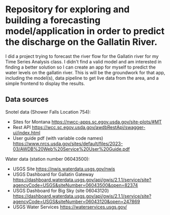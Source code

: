 # Repository for exploring and building a forecasting model/application in order to predict the discharge on the Gallatin River.

I did a project trying to forecast the river flow for the Gallatin river for my Time Series Analysis class. I didn't find a valid model and am interested in finding a better solution so I can create an app for myself to predict the water levels on the gallatin river. This is will be the groundwork for that app, including the model(s), data pipeline to get live data from the area, and a simple frontend to display the results.

## Data sources

Snotel data (Shower Falls Location 754):
- Sites for Montana
https://nwcc-apps.sc.egov.usda.gov/site-plots/#MT
- Rest API
https://wcc.sc.egov.usda.gov/awdbRestApi/swagger-ui/index.html
- User guide pdf (with variable code names) 
https://www.nrcs.usda.gov/sites/default/files/2023-03/AWDB%20Web%20Service%20User%20Guide.pdf

Water data (station number 06043500):
- USGS Site
https://nwis.waterdata.usgs.gov/nwis
- USGS Dashboard for Gallatin Gateway
https://dashboard.waterdata.usgs.gov/api/gwis/2.1.1/service/site?agencyCode=USGS&siteNumber=06043500&open=82374
- USGS Dashboard for Big Sky (site 06043120)
https://dashboard.waterdata.usgs.gov/api/gwis/2.1.1/service/site?agencyCode=USGS&siteNumber=06043120&open=247869
- USGS Water Services
https://waterservices.usgs.gov/
